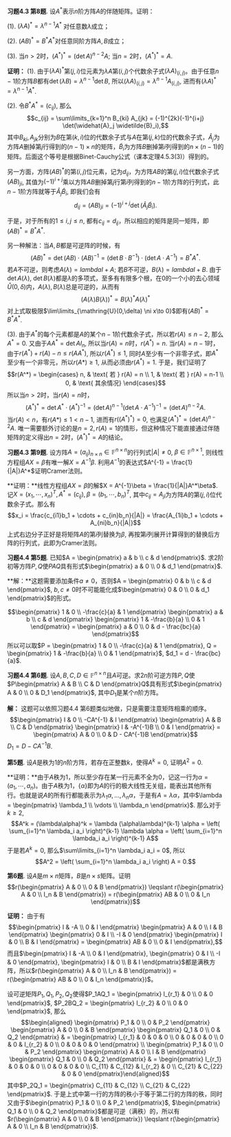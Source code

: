 **习题4.3 第8题**. 设$A^*$表示$n$阶方阵$A$的伴随矩阵。证明：

(1). $(\lambda A)^* = \lambda^{n-1}A^*$ 对任意数$\lambda$成立；

(2). $(AB)^* = B^*A^*$对任意同阶方阵$A,B$成立；

(3). 当$n > 2$时，$(A^*)^* = (\det A)^{n-2}A$;
当$n = 2$时，$(A^*)^* = A$.

**证明：** (1).
由于$(\lambda A)^*$第$(j,i)$位元素为$\lambda A$第$(i,j)$个代数余子式$(\lambda A)_{(i,j)}$。由于任意$n-1$阶方阵$B$都有$\det(\lambda B) = \lambda^{n-1}\det B$,
所以$(\lambda A)_{(i,j)} = \lambda^{n-1} A_{(i,j)}$,
进而有$(\lambda A)^* = \lambda^{n-1}A^*$.

(2). 令$B^*A^* = (c_{ij})$, 那么
$$c_{ij} = \sum\limits_{k=1}^n B_{ki} A_{jk} = (-1)^{2k}(-1)^{i+j} \det(\widehat{A}_j \widetilde{B}_i),$$
其中$B_{ki}, A_{jk}$分别为$B$在第$(k,i)$位的代数余子式与$A$在第$(j,k)$位的代数余子式，$\widehat{A}_j$为方阵$A$删掉第$j$行得到的$(n-1)\times n$的矩阵，$\widetilde{B}_i$为方阵$B$删掉第$i$列得到的$n\times (n-1)$的矩阵。后面这个等号是根据Binet-Cauchy公式（课本定理4.5.3(3)）得到的。

另一方面，方阵$(AB)^*$的第$(i,j)$位元素，记为$d_{ij}$，为方阵$AB$的第$(j,i)$位代数余子式$(AB)_{ji}$,
其值为$(-1)^{i+j}$乘以方阵$AB$删掉第$j$行第$i$列得到的$n-1$阶方阵的行列式，此$n-1$阶方阵就等于$\widehat{A}_j \widetilde{B}_i$,
即我们会有
$$d_{ij} = (AB)_{ji} = (-1)^{i+j} \det(\widehat{A}_j \widetilde{B}_i).$$

于是，对于所有的$1\leqslant i,j \leqslant n$,
都有$c_{ij} = d_{ij}$，所以相应的矩阵是同一矩阵，即$(AB)^* = B^*A^*$.

另一种解法：当$A,B$都是可逆阵的时候，有
$$(AB)^* = \det(AB) \cdot (AB)^{-1} = (\det B \cdot B^{-1}) \cdot (\det A \cdot A^{-1}) = B^*A^*.$$
若$A$不可逆，则考虑$A(\lambda) = lambda I + A$;
若$B$不可逆，$B(\lambda) = lambda I + B$. 由于$\det A(\lambda)$,
$\det B(\lambda)$都是$\lambda$的多项式，至多有有限多个根，在$0$的一个小的去心领域$\mathring{U}(0,\delta)$内，$A(\lambda), B(\lambda)$总是可逆的，从而有
$$(A(\lambda)B(\lambda))^* = B(\lambda)^*A(\lambda)^*$$
对上式取极限$\lim\limits_{\mathring{U}(0,\delta) \ni x\to 0}$即有$(AB)^* = B^*A^*$.

(3).
由于$A^*$的每个元素都是$A$的某个$n-1$阶代数余子式，所以若$r(A)\leqslant n-2$,
那么$A^* = 0$. 又由于$AA^* = \det A I_n$,
所以当$r(A) = n$时，$r(A^*) = n$.
当$r(A) = n-1$时，由于$r(A^*) + r(A) - n \leqslant r(AA^*)$,
所以$r(A^*) \leqslant 1$,
同时$A$至少有一个非零子式，即$A^*$至少有一个非零元，所以$r(A*) \geqslant 1$,
从而必须由$r(A^*) = 1$. 于是，我们证明了
$$r(A^*) = \begin{cases} n, & \text{ 若 } r(A) = n \\ 1, & \text{ 若 } r(A) = n-1 \\ 0, & \text{ 其余情况} \end{cases}$$
所以当$n > 2$时，当$r(A) = n$时，
$$(A^*)^* = \det A^* \cdot (A^*)^{-1} = (\det A)^{n-1} (\det A \cdot A^{-1})^{-1} = (\det A)^{n-2} A.$$
当$r(A) < n$，有$r(A*) \leqslant 1 < n-1$, 进而有$r((A^*)^*) = 0$,
也满足$(A^*)^* = (\det A)^{n-2}A$.
唯一需要额外讨论的是$n=2, r(A) = 1$的情形，但这种情况下能直接通过伴随矩阵的定义得出$n = 2$时，$(A^*)^* = A$的结论。

**习题4.3 第9题**.
设方阵$A = (a_{ij})_{n\times n} \in \mathbb{F}^{n\times n}$的行列式$|A| \neq 0$,
$\beta\in\mathbb{F}^{n\times 1}$,
则线性方程组$AX=\beta$有唯一解$X = A^{-1}\beta$.
利用$A^{-1}$的表达式$A^{-1} = \frac{1}{|A|}A^*$证明Cramer法则。

**证明：**线性方程组$AX=\beta$的解$X = A^{-1}\beta = \frac{1}{|A|}A^*\beta$.
记$X = (x_1, \cdots, x_n)^T, A^* = (c_{ij}), \beta = (b_1, \cdots, b_n)^T$,
其中$c_{ij} = A_{ji}$为方阵$A$的第$(j,i)$位代数余子式。那么有
$$x_i = \frac{c_{i1}b_1 + \cdots + c_{in}b_n}{|A|} = \frac{A_{1i}b_1 + \cdots + A_{ni}b_n}{|A|}$$
上式右边分子正好是将矩阵$A$的第$i$列替换为$\beta$,
再按第$i$列展开计算得到的替换后方阵的行列式，此即为Cramer法则。

**习题4.4 第5题**.
已知$A = \begin{pmatrix} a & b \\ c & d \end{pmatrix}$.
求2阶初等方阵$P,Q$使$PAQ$具有形式$\begin{pmatrix} a & 0 \\ 0 & d_1 \end{pmatrix}$.

**解：**这题需要添加条件$a\neq 0$，否则$A = \begin{pmatrix} 0 & b \\ c & d \end{pmatrix}$,
$b,c\neq 0$时不可能能化成$\begin{pmatrix} 0 & 0 \\ 0 & d_1 \end{pmatrix}$的形式。

$$\begin{pmatrix} 1 & 0 \\ -\frac{c}{a} & 1 \end{pmatrix} \begin{pmatrix} a & b \\ c & d \end{pmatrix} \begin{pmatrix} 1 & -\frac{b}{a} \\ 0 & 1 \end{pmatrix} = \begin{pmatrix} a & 0 \\ 0 & d - \frac{bc}{a} \end{pmatrix}$$
所以可以取$P = \begin{pmatrix} 1 & 0 \\ -\frac{c}{a} & 1 \end{pmatrix}, Q = \begin{pmatrix} 1 & -\frac{b}{a} \\ 0 & 1 \end{pmatrix}$,
$d_1 = d - \frac{bc}{a}$.

**习题4.4 第6题**.
设$A,B,C,D\in\mathbb{F}^{n\times n}$且$A$可逆。求$2n$阶可逆方阵$P,Q$使$P\begin{pmatrix} A & B \\ C & D \end{pmatrix}Q$具有形式$\begin{pmatrix} A & 0 \\ 0 & D_1 \end{pmatrix}$,
其中$D_1$是某个$n$阶方阵。

**解：** 这题可以依照习题4.4 第6题类似地做，只是需要注意矩阵相乘的顺序。
$$\begin{pmatrix} I & 0 \\ -CA^{-1} & I \end{pmatrix} \begin{pmatrix} A & B \\ C & D \end{pmatrix} \begin{pmatrix} I & -A^{-1}B \\ 0 & I \end{pmatrix} = \begin{pmatrix} A & 0 \\ 0 & D - CA^{-1}B \end{pmatrix}$$
$D_1 = D - CA^{-1}B$.

**第5题**. 设$A$是秩为1的$n$阶方阵，若存在正整数$k$，使得$A^k = 0$,
证明$A^2 = 0$.

**证明：**由于$A$秩为1，所以至少存在某一行元素不全为0，记这一行为$\alpha = (a_1, \cdots, a_n)$。由于$A$秩为1，$\{\alpha\}$即为$A$的行的极大线性无关组，能表出其他所有行。也就是说$A$的所有行都能表示为$\lambda_1\alpha, \ldots, \lambda_n\alpha$，于是有$A = \lambda \alpha$，其中$\lambda = \begin{pmatrix}
\lambda_1 \\ \vdots \\ \lambda_n \end{pmatrix}$. 那么对于$k\geqslant 2$,
$$A^k = (\lambda\alpha)^k = \lambda (\alpha\lambda)^{k-1} \alpha = \left( \sum_{i=1}^n \lambda_i a_i \right)^{k-1} \lambda \alpha = \left( \sum_{i=1}^n \lambda_i a_i \right)^{k-1} A$$
于是若$A^k = 0$, 那么$\sum\limits_{i=1}^n \lambda_i a_i = 0$, 所以
$$A^2 = \left( \sum_{i=1}^n \lambda_i a_i \right) A = 0.$$

**第6题**. 设$A$是$m\times n$矩阵，$B$是$n\times s$矩阵。证明
$$r(\begin{pmatrix} A & 0 \\ 0 & B \end{pmatrix}) \leqslant r(\begin{pmatrix} A & 0 \\ I_n & B \end{pmatrix}) = r(\begin{pmatrix} AB & 0 \\ 0 & I_n \end{pmatrix})$$

**证明：** 由于有
$$\begin{pmatrix} I & -A \\ 0 & I \end{pmatrix} \begin{pmatrix} A & 0 \\ I & B \end{pmatrix} \begin{pmatrix} 0 & I \\ -I & 0 \end{pmatrix} \begin{pmatrix} I & 0 \\ B & I \end{pmatrix} = \begin{pmatrix} AB & 0 \\ 0 & I \end{pmatrix},$$
而且$\begin{pmatrix} I & -A \\ 0 & I \end{pmatrix}, \begin{pmatrix} 0 & I \\ -I & 0 \end{pmatrix}, \begin{pmatrix} I & 0 \\ B & I \end{pmatrix}$都是满秩方阵，所以$r(\begin{pmatrix} A & 0 \\ I_n & B \end{pmatrix}) = r(\begin{pmatrix} AB & 0 \\ 0 & I_n \end{pmatrix})$。

设可逆矩阵$P_1,Q_1,P_2,Q_2$使得$P_1AQ_1 = \begin{pmatrix} I_{r_1} & 0 \\ 0 & 0 \end{pmatrix}$,
$P_2BQ_2 = \begin{pmatrix} I_{r_2} & 0 \\ 0 & 0 \end{pmatrix}$, 那么
$$\begin{aligned}
\begin{pmatrix} P_1 & 0 \\ 0 & P_2 \end{pmatrix} \begin{pmatrix} A & 0 \\ 0 & B \end{pmatrix} \begin{pmatrix} Q_1 & 0 \\ 0 & Q_2 \end{pmatrix} & = \begin{pmatrix} I_{r_1} & 0 & 0 & 0 \\ 0 & 0 & 0 & 0 \\ 0 & 0 & I_{r_2} & 0 \\ 0 & 0 & 0 & 0 \end{pmatrix} \\
\begin{pmatrix} P_1 & 0 \\ 0 & P_2 \end{pmatrix} \begin{pmatrix} A & 0 \\ I & B \end{pmatrix} \begin{pmatrix} Q_1 & 0 \\ 0 & Q_2 \end{pmatrix} & = \begin{pmatrix} I_{r_1} & 0 & 0 & 0 \\ 0 & 0 & 0 & 0 \\ C_{11} & C_{12} & I_{r_2} & 0 \\ C_{21} & C_{22} & 0 & 0 \end{pmatrix}\end{aligned}$$
其中$P_2Q_1 = \begin{pmatrix} C_{11} & C_{12} \\ C_{21} & C_{22} \end{pmatrix}$.
于是上式中第一行的方阵的秩小于等于第二行的方阵的秩，同时又由于$\begin{pmatrix} P_1 & 0 \\ 0 & P_2 \end{pmatrix}$,
$\begin{pmatrix} Q_1 & 0 \\ 0 & Q_2 \end{pmatrix}$都是可逆（满秩）的，所以有$r(\begin{pmatrix} A & 0 \\ 0 & B \end{pmatrix}) \leqslant r(\begin{pmatrix} A & 0 \\ I_n & B \end{pmatrix})$.
